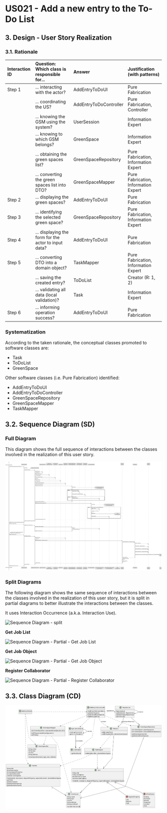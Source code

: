 # US021 - Add a new entry to the To-Do List

## 3. Design - User Story Realization

### 3.1. Rationale

| Interaction ID | Question: Which class is responsible for...           | Answer                 | Justification (with patterns)        |
|:---------------|:------------------------------------------------------|:-----------------------|:-------------------------------------|
| Step 1  		     | 	... interacting with the actor?                      | AddEntryToDoUI         | Pure Fabrication                     |
|                | ... coordinating the US?                              | AddEntryToDoController | Pure Fabrication, Controller         |
|                | ... knowing the GSM using the system?                 | UserSession            | Information Expert                   |
|                | ... knowing to which GSM belongs?                     | GreenSpace             | Information Expert                   |
| 			  		        | 	... obtaining the green spaces list?                 | GreenSpaceRepository   | Pure Fabrication, Information Expert |
|                | ... converting the green spaces list into DTO?        | GreenSpaceMapper       | Pure Fabrication, Information Expert |
| Step 2  		     | ... displaying the green spaces?						                | AddEntryToDoUI         | Pure Fabrication                     |
| Step 3  		     | 	... identifying the selected green space?            | GreenSpaceRepository   | Pure Fabrication, Information Expert |
| Step 4  		     | 	... displaying the form for the actor to input data? | AddEntryToDoUI         | Pure Fabrication                     |
| Step 5  		     | 	... converting DTO into a domain object?             | TaskMapper             | Pure Fabrication, Information Expert |
|                | ... saving the created entry?                         | ToDoList               | Creator (R: 1, 2)                    |
|                | ... validating all data (local validation)?           | Task                   | Information Expert                   |
| Step 6  		     | 	... informing operation success? 	                   | AddEntryToDoUI         | Pure Fabrication                     |

### Systematization ##

According to the taken rationale, the conceptual classes promoted to software classes are:

* Task
* ToDoList
* GreenSpace

Other software classes (i.e. Pure Fabrication) identified:

* AddEntryToDoUI
* AddEntryToDoController
* GreenSpaceRepository
* GreenSpaceMapper
* TaskMapper


## 3.2. Sequence Diagram (SD)

### Full Diagram

This diagram shows the full sequence of interactions between the classes involved in the realization of this user story.

![Sequence Diagram - Full](svg/us021-sequence-diagram-full.svg)

### Split Diagrams

The following diagram shows the same sequence of interactions between the classes involved in the realization of this user story, but it is split in partial diagrams to better illustrate the interactions between the classes.

It uses Interaction Occurrence (a.k.a. Interaction Use).

![Sequence Diagram - split](svg/us003-sequence-diagram-split.svg)

**Get Job List**

![Sequence Diagram - Partial - Get Job List](svg/us003-sequence-diagram-partial-get-job-list.svg)

**Get Job Object**

![Sequence Diagram - Partial - Get Job Object](svg/us003-sequence-diagram-partial-get-job-object.svg)

**Register Collaborator**

![Sequence Diagram - Partial - Register Collaborator](svg/us003-sequence-diagram-partial-register-collaborator.svg)

## 3.3. Class Diagram (CD)

![Class Diagram](svg/us021-class-diagram.svg)